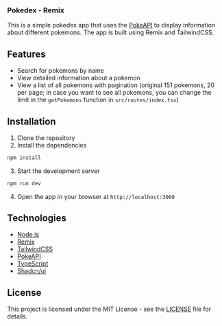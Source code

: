 ### Pokedex - Remix

This is a simple pokedex app that uses the [PokeAPI](https://pokeapi.co/) to display information about different pokemons. The app is built using Remix and TailwindCSS.

## Features

- Search for pokemons by name
- View detailed information about a pokemon
- View a list of all pokemons with pagination (original 151 pokemons, 20 per page; in case you want to see all pokemons, you can change the limit in the `getPokemons` function in `src/routes/index.tsx`)

## Installation

1. Clone the repository
2. Install the dependencies

```bash
npm install
```

3. Start the development server

```bash
npm run dev
```

4. Open the app in your browser at `http://localhost:3000`

## Technologies

- [Node.js](https://nodejs.org/en/)
- [Remix](https://remix.run/)
- [TailwindCSS](https://tailwindcss.com/)
- [PokeAPI](https://pokeapi.co/)
- [TypeScript](https://www.typescriptlang.org/)
- [Shadcn/ui](https://ui.shadcn.com/)

## License

This project is licensed under the MIT License - see the [LICENSE](LICENSE) file for details.

```


```
